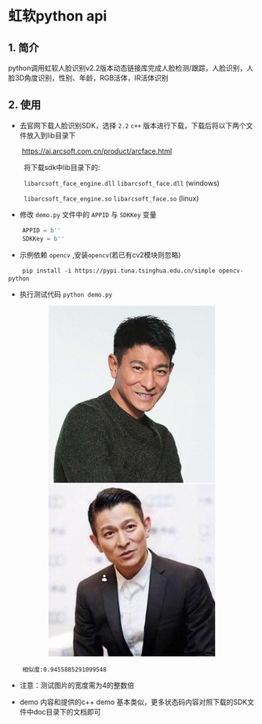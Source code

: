 # 虹软python api
## 1. 简介
python调用虹软人脸识别v2.2版本动态链接库完成人脸检测/跟踪，人脸识别，人脸3D角度识别，性别、年龄，RGB活体，IR活体识别

## 2. 使用
- 去官网下载人脸识别SDK，选择 `2.2` `c++` 版本进行下载，下载后将以下两个文件放入到lib目录下

&ensp;&ensp;&ensp;&ensp;https://ai.arcsoft.com.cn/product/arcface.html

&ensp;&ensp;&ensp;&ensp; 将下载sdk中lib目录下的:

&ensp;&ensp;&ensp;&ensp; `libarcsoft_face_engine.dll` `libarcsoft_face.dll` (windows)

&ensp;&ensp;&ensp;&ensp; `libarcsoft_face_engine.so` `libarcsoft_face.so` (linux)


- 修改 `demo.py` 文件中的 `APPID` 与 `SDKKey` 变量

```python
    APPID = b''
    SDKKey = b''
```

- 示例依赖 `opencv` ,安装`opencv`(若已有cv2模块则忽略)

```key
    pip install -i https://pypi.tuna.tsinghua.edu.cn/simple opencv-python
``` 

- 执行测试代码
`python demo.py`

<div align=center>
     <img src="./asserts/1.jpg"  />
     <img src="./asserts/2.jpg"  />
</div>

```key
    相似度:0.9455885291099548
```

- 注意：测试图片的宽度需为4的整数倍

- demo 内容和提供的c++ demo 基本类似，更多状态码内容对照下载的SDK文件中doc目录下的文档即可
